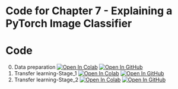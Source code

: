 
# Code for Chapter 7 - Explaining a PyTorch Image Classifier

# Code

0. Data preparation <a href="https://githubtocolab.com/ml-for-high-risk-apps-book/Machine-Learning-for-High-Risk-Applications-Book/blob/main/code/Chapter-7/0.Data%20Preparation.ipynb" target="_parent"><img src="https://colab.research.google.com/assets/colab-badge.svg" alt="Open In Colab"/></a>     [![Open In GitHub](https://img.shields.io/badge/Github-code-green)](https://github.com/ml-for-high-risk-apps-book/Machine-Learning-for-High-Risk-Applications-Book/blob/main/code/Chapter-7/0.Data%20Preparation.ipynb)
1. Transfer learning-Stage_1 <a href="https://githubtocolab.com/ml-for-high-risk-apps-book/Machine-Learning-for-High-Risk-Applications-Book/blob/main/code/Chapter-7/1.Transfer%20learning-Stage_1.ipynb" target="_parent"><img src="https://colab.research.google.com/assets/colab-badge.svg" alt="Open In Colab"/></a>     [![Open In GitHub](https://img.shields.io/badge/Github-code-green)](https://github.com/ml-for-high-risk-apps-book/Machine-Learning-for-High-Risk-Applications-Book/blob/main/code/Chapter-7/1.Transfer%20learning-Stage_1.ipynb)
1. Transfer learning-Stage_2 <a href="https://githubtocolab.com/ml-for-high-risk-apps-book/Machine-Learning-for-High-Risk-Applications-Book/blob/main/code/Chapter-7/1.Transfer%20learning-Stage_2.ipynb" target="_parent"><img src="https://colab.research.google.com/assets/colab-badge.svg" alt="Open In Colab"/></a>     [![Open In GitHub](https://img.shields.io/badge/Github-code-green)](https://github.com/ml-for-high-risk-apps-book/Machine-Learning-for-High-Risk-Applications-Book/blob/main/code/Chapter-7/1.Transfer%20learning-Stage_2.ipynb)
